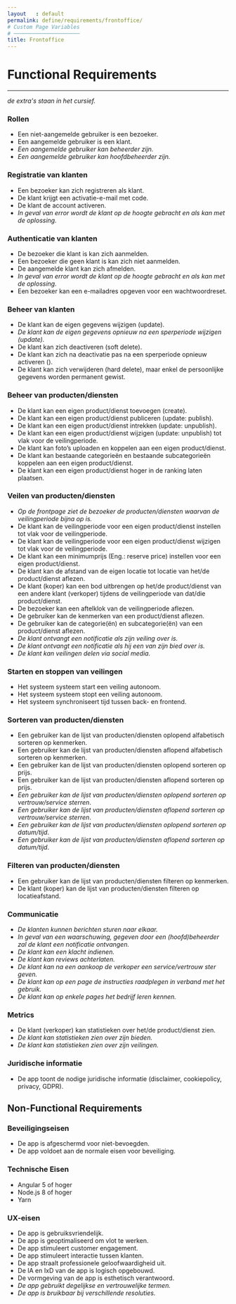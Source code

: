 ```yaml
---
layout   : default
permalink: define/requirements/frontoffice/
# Custom Page Variables
# ─────────────────────
title: Frontoffice
---
```


# Functional Requirements

-----------------------

*de extra's staan in het cursief.*

### Rollen
* Een niet-aangemelde gebruiker is een bezoeker.
* Een aangemelde gebruiker is een klant.
* *Een aangemelde gebruiker kan beheerder zijn.*
* *Een aangemelde gebruiker kan hoofdbeheerder zijn.*

### Registratie van klanten
* Een bezoeker kan zich registreren als klant.
* De klant krijgt een activatie-e-mail met code.
* De klant de account activeren.
* *In geval van error wordt de klant op de hoogte gebracht en als kan met de oplossing.*

### Authenticatie van klanten
* De bezoeker die klant is kan zich aanmelden.
* Een bezoeker die geen klant is kan zich niet aanmelden.
* De aangemelde klant kan zich afmelden.
* *In geval van error wordt de klant op de hoogte gebracht en als kan met de oplossing.*
* Een bezoeker kan een e-mailadres opgeven voor een wachtwoordreset.

### Beheer van klanten
* De klant kan de eigen gegevens wijzigen (update).
* *De klant kan de eigen gegevens opnieuw na een sperperiode wijzigen (update).*
* De klant kan zich deactiveren (soft delete).
* De klant kan zich na deactivatie pas na een sperperiode opnieuw activeren ().
* De klant kan zich verwijderen (hard delete), maar enkel de persoonlijke gegevens worden permanent gewist.

### Beheer van producten/diensten
* De klant kan een eigen product/dienst toevoegen (create).
* De klant kan een eigen product/dienst publiceren (update: publish).
* De klant kan een eigen product/dienst intrekken (update: unpublish).
* De klant kan een eigen product/dienst wijzigen (update: unpublish) tot vlak voor de veilingperiode.
* De klant kan foto’s uploaden en koppelen aan een eigen product/dienst.
* De klant kan bestaande categorieën en bestaande subcategorieën koppelen aan een eigen product/dienst.
* De klant kan een eigen product/dienst hoger in de ranking laten plaatsen.

### Veilen van producten/diensten
* *Op de frontpage ziet de bezoeker de producten/diensten waarvan de veilingperiode bijna op is.*
* De klant kan de veilingperiode voor een eigen product/dienst instellen tot vlak voor de veilingperiode.
* De klant kan de veilingperiode voor een eigen product/dienst wijzigen tot vlak voor de veilingperiode.
* De klant kan een minimumprijs (Eng.: reserve price) instellen voor een eigen product/dienst.
* De klant kan de afstand van de eigen locatie tot locatie van het/de product/dienst aflezen.
* De klant (koper) kan een bod uitbrengen op het/de product/dienst van een andere klant (verkoper) tijdens de veilingperiode van dat/die product/dienst.
* De bezoeker kan een aftelklok van de veilingperiode aflezen.
* De gebruiker kan de kenmerken van een product/dienst aflezen.
* De gebruiker kan de categorie(ën) en subcategorie(ën) van een product/dienst aflezen.
* *De klant ontvangt een notificatie als zijn veiling over is.*
* *De klant ontvangt een notificatie als hij een van zijn bied over is.*
* *De klant kan veilingen delen via social media.*

### Starten en stoppen van veilingen
* Het systeem systeem start een veiling autonoom.
* Het systeem systeem stopt een veiling autonoom.
* Het systeem synchroniseert tijd tussen back- en frontend.

### Sorteren van producten/diensten
* Een gebruiker kan de lijst van producten/diensten oplopend alfabetisch sorteren op kenmerken.
* Een gebruiker kan de lijst van producten/diensten aflopend alfabetisch sorteren op kenmerken.
* Een gebruiker kan de lijst van producten/diensten oplopend sorteren op prijs.
* Een gebruiker kan de lijst van producten/diensten aflopend sorteren op prijs.
* *Een gebruiker kan de lijst van producten/diensten oplopend sorteren op vertrouw/service sterren*.
* *Een gebruiker kan de lijst van producten/diensten aflopend sorteren op vertrouw/service sterren*.
* *Een gebruiker kan de lijst van producten/diensten oplopend sorteren op datum/tijd*.
* *Een gebruiker kan de lijst van producten/diensten aflopend sorteren op datum/tijd*.

### Filteren van producten/diensten
* Een gebruiker kan de lijst van producten/diensten filteren op kenmerken.
* De klant (koper) kan de lijst van producten/diensten filteren op locatieafstand.

### Communicatie
* *De klanten kunnen berichten sturen naar elkaar.*
* *In geval van een waarschuwing, gegeven door een (hoofd)beheerder zal de klant een notificatie ontvangen.*
* *De klant kan een klacht indienen.*
* *De klant kan reviews achterlaten.*
* *De klant kan na een aankoop de verkoper een service/vertrouw ster geven.*
* *De klant kan op een page de instructies raadplegen in verband met het gebruik.*
* *De klant kan op enkele pages het bedrijf leren kennen.*

### Metrics
* De klant (verkoper) kan statistieken over het/de product/dienst zien.
* *De klant kan statistieken zien over zijn bieden.*
* *De klant kan statistieken zien over zijn veilingen.*

### Juridische informatie
* De app toont de nodige juridische informatie (disclaimer, cookiepolicy, privacy, GDPR).

Non-Functional Requirements
---------------------------
### Beveiligingseisen
* De app is afgeschermd voor niet-bevoegden.
* De app voldoet aan de normale eisen voor beveiliging.

### Technische Eisen
* Angular 5 of hoger
* Node.js 8 of hoger
* Yarn

### UX-eisen
* De app is gebruiksvriendelijk.
* De app is geoptimaliseerd om vlot te werken.
* De app stimuleert customer engagement.
* De app stimuleert interactie tussen klanten.
* De app straalt professionele geloofwaardigheid uit.
* De IA en IxD van de app is logisch opgebouwd.
* De vormgeving van de app is esthetisch verantwoord.
* *De app gebruikt degelijkse en vertrouwelijke termen.*
* *De app is bruikbaar bij verschillende resoluties.*

